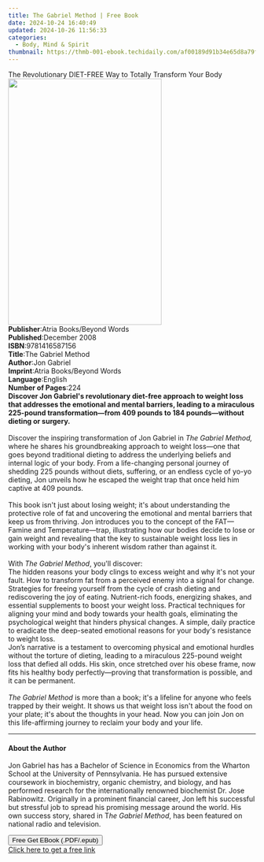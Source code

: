 ```yaml
---
title: The Gabriel Method | Free Book
date: 2024-10-24 16:40:49
updated: 2024-10-26 11:56:33
categories:
  - Body, Mind & Spirit
thumbnail: https://thmb-001-ebook.techidaily.com/af00189d91b34e65d8a79f35d1b533d0f20875be9d2c830edb82241a680e8776.jpg
---
```

<main id="book-container">
  <div class="flex flex-col">
    <div class="book-brief flex-1 py-6 px-4 sm:p-6 md:py-10 md:px-8">
      <!-- brief-->
      <div class="book-brief-main">
        The Revolutionary DIET-FREE Way to Totally Transform Your Body
      </div>
    </div>
    <div
      class="book-meta-info flex-1 grid gap-4 col-start-1 col-end-3 row-start-1 sm:mb-6 sm:grid-cols-4 lg:gap-6 lg:col-start-2 lg:row-end-6 lg:row-span-6 lg:mb-0"
    >
      <div
        class="book-meta-info-left place-content-center mt-4 p-4 text-sm leading-6 col-start-2 col-span-2 dark:text-slate-400"
      >
        <img
          class="w-full h-500 object-cover rounded-lg sm:h-255 sm:col-span-2 lg:col-span-full"
          src="https://img-001-ebook.techidaily.com/db0240b904951d8ec00f54df1317a6e6fe42d1dc83f29ebfb8fc4fab4a06d89a.jpg"
          alt=""
          width="312"
          height="500"
        />
      </div>
      <div
        class="book-meta-info-right mt-2 col-start-1 row-start-2 col-span-3 self-center"
      >
        <!-- meta data  -->
        <div class="flex flex-col px-4 md:px-8">
          <div class="flex-1">
            <strong>Publisher</strong>:<span class="px-2"
              >Atria Books/Beyond Words</span
            >
          </div>
          <div class="flex-1">
            <strong>Published</strong>:<span class="px-2">December 2008</span>
          </div>
          <div class="flex-1">
            <strong>ISBN</strong>:<span class="px-2">9781416587156</span>
          </div>
          <div class="flex-1">
            <strong>Title</strong>:<span class="px-2">The Gabriel Method</span>
          </div>
          <div class="flex-1">
            <strong>Author</strong>:<span class="px-2">Jon Gabriel</span>
          </div>
          <div class="flex-1">
            <strong>Imprint</strong>:<span class="px-2"
              >Atria Books/Beyond Words</span
            >
          </div>
          <div class="flex-1">
            <strong>Language</strong>:<span class="px-2">English</span>
          </div>
          <div class="flex-1">
            <strong>Number of Pages</strong>:<span class="px-2">224</span>
          </div>
        </div>
      </div>
    </div>
    <div class="book-description flex-1 py-6 px-4 sm:p-6 md:py-10 md:px-8">
      <div class="book-description-main">
        <div accordion-content="" id="description">
          <b
            ><b
              >Discover Jon Gabriel's revolutionary diet-free approach to weight
              loss that addresses the emotional and mental barriers, leading to
              a miraculous 225-pound transformation—from 409 pounds to 184
              pounds—without dieting or surgery.</b
            ></b
          ><br /><br />Discover the inspiring transformation of Jon Gabriel in
          <i>The Gabriel Method,</i> where he shares his groundbreaking approach
          to weight loss—one that goes beyond traditional dieting to address the
          underlying beliefs and internal logic of your body. From a
          life-changing personal journey of shedding 225 pounds without diets,
          suffering, or an endless cycle of yo-yo dieting, Jon unveils how he
          escaped the weight trap that once held him captive at 409 pounds.<br />
          <br />This book isn't just about losing weight; it's about
          understanding the protective role of fat and uncovering the emotional
          and mental barriers that keep us from thriving. Jon introduces you to
          the concept of the FAT—Famine and Temperature—trap, illustrating how
          our bodies decide to lose or gain weight and revealing that the key to
          sustainable weight loss lies in working with your body's inherent
          wisdom rather than against it.<br />
          <br />With <i>The Gabriel Method</i>, you'll discover:<br />
          The hidden reasons your body clings to excess weight and why it's not
          your fault. How to transform fat from a perceived enemy into a signal
          for change. Strategies for freeing yourself from the cycle of crash
          dieting and rediscovering the joy of eating. Nutrient-rich foods,
          energizing shakes, and essential supplements to boost your weight
          loss. Practical techniques for aligning your mind and body towards
          your health goals, eliminating the psychological weight that hinders
          physical changes. A simple, daily practice to eradicate the
          deep-seated emotional reasons for your body's resistance to weight
          loss. <br />Jon’s narrative is a testament to overcoming physical and
          emotional hurdles without the torture of dieting, leading to a
          miraculous 225-pound weight loss that defied all odds. His skin, once
          stretched over his obese frame, now fits his healthy body
          perfectly—proving that transformation is possible, and it can be
          permanent.<br />
          <br /><i>The Gabriel Method </i>is more than a book; it's a lifeline
          for anyone who feels trapped by their weight. It shows us that weight
          loss isn't about the food on your plate; it's about the thoughts in
          your head. Now you can join Jon on this life-affirming journey to
          reclaim your body and your life.
        </div>
        <div class="accordion-fader"></div>
      </div>
    </div>
    <div class="book-excerpts flex-1 py-6 px-4 sm:p-6 md:py-10 md:px-8">
      <!-- excerpts-->
      <div class="book-excerpts-main">
        <hr />
        <h4 class="placeholder placeholder-heading">
          <span>About the Author</span>
        </h4>
        <p>
          Jon Gabriel has has a Bachelor of Science in Economics from the
          Wharton School at the University of Pennsylvania.&nbsp;He has pursued
          extensive coursework in biochemistry, organic chemistry, and biology,
          and has performed research for the internationally renowned biochemist
          Dr. Jose Rabinowitz. Originally in a prominent financial career, Jon
          left his successful but stressful job to spread his promising message
          around the world. His own success story, shared in T<i
            ><i>he Gabriel Method</i></i
          >, has been featured on national radio and television.
        </p>
      </div>
    </div>
    <div
      class="book-about-author flex-1 py-6 px-4 sm:p-6 md:py-10 md:px-8"
    ></div>
    <div class="book-free-get flex-1 py-6 px-4 sm:p-6 md:py-10 md:px-8">
      <button
        id="btn-free-get"
        class="bg-blue-500 hover:bg-blue-700 text-white font-bold py-2 px-4 rounded"
      >
        Free Get EBook (.PDF/.epub)
      </button>
      <div id="countdown-display" class="px-2 text-lg mt-2"></div>
      <a
        id="free-link"
        class="hidden bg-blue-500 hover:bg-blue-700 text-white font-bold py-2 px-4 rounded"
        href="https://www.ebooks.com/en-us/book/402066/the-gabriel-method/jon-gabriel/"
        target="_blank"
        >Click here to get a free link</a
      >
    </div>
    <script>
      let countdownTime = 0;
      let countdownInterval = null;
      document
        .getElementById('btn-free-get')
        .addEventListener('click', startCountdown);
      function startCountdown() {
        countdownTime = new Date().getTime() + 60000 * 3;
        countdownInterval = setInterval(updateCountdown, 1000);
        document.getElementById('btn-free-get').disabled = true;
        document
          .getElementById('btn-free-get')
          .classList.add('bg-gray-500', 'cursor-not-allowed');
      }
      function updateCountdown() {
        let currentTime = new Date().getTime();
        let timeLeft = countdownTime - currentTime;
        let secondsLeft = Math.floor(timeLeft / 1000);
        document.getElementById('countdown-display').innerHTML =
          `Remaining time: ${secondsLeft} seconds.`;
        if (secondsLeft <= 0) {
          clearInterval(countdownInterval);
          document.getElementById('btn-free-get').classList.add('hidden');
          document.getElementById('free-link').classList.remove('hidden');
          document.getElementById('countdown-display').innerHTML = '';
        }
      }
    </script>
  </div>
</main>
